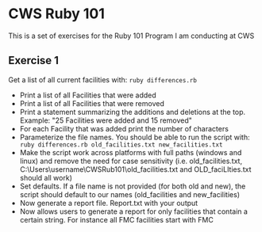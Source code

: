 # CWS Ruby 101
This is a set of exercises for the Ruby 101 Program I am conducting at
CWS

## Exercise 1
Get a list of all current facilities with:
`ruby differences.rb`

* Print a list of all Facilities that were added
* Print a list of all Facilities that were removed
* Print a statement summarizing the additions and deletions at the top.
  Example: "25 Facilities were added and 15 removed"
* For each Facility that was added print the number of characters
* Parameterize the file names. You should be able to run the script
  with:
  ` ruby differences.rb old_facilities.txt new_facilities.txt`
* Make the script work across platforms with full paths (windows and linux) and remove
  the need for case sensitivity (i.e. old_facilities.txt,
C:\Users\username\CWSRub101\old_facilities.txt and
OLD_faciLIties.txt should all work)
* Set defaults. If a file name is not provided (for both old and new),
  the script should default to our names (old_facilities and
new_facilities)
* Now generate a report file. Report.txt with your output
* Now allows users to generate a report for only facilities that contain
  a certain string. For instance all FMC facilities start with FMC
